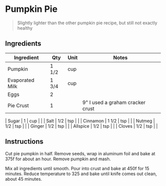 # Pumpkin Pie

> Slightly lighter than the other pumpkin pie recipe, but still not exactly healthy

## Ingredients

| Ingredient          | Qty    | Unit  | Notes                                                                                 |
|---------------------|--------|-------|---------------------------------------------------------------------------------------|
| Pumpkin             | 1 1/2  | cup   |                                                                                       |
| Evaporated Milk     | 1 3/4  | cup   |                                                                                       |
| Eggs                | 2      |       |                                                                                       |
| Pie Crust           | 1      |       | 9" I used a graham cracker crust                                                      |

| Sugar               | 1      | cup   |                                                                                       |
| Salt                | 1/2    | tsp   |                                                                                       |
| Cinnamon            | 1 1/2  | tsp   |                                                                                       |
| Nutmeg              | 1/2    | tsp   |                                                                                       |
| Ginger              | 1/2    | tsp   |                                                                                       |
| Allspice            | 1/2    | tsp   |                                                                                       |
| Cloves              | 1/2    | tsp   |                                                                                       |

## Instructions

Cut pie pumpkin in half. Remove seeds, wrap in aluminum foil and bake at 375f for about an hour. Remove pumpkin and mash.

Mix all ingredients until smooth. Pour into crust and bake at 450f for 15 minutes. Reduce temperature to 325 and bake until knife comes out clean, about 45 minutes.